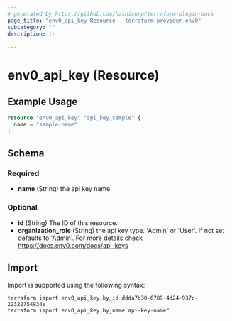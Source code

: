 ```yaml
---
# generated by https://github.com/hashicorp/terraform-plugin-docs
page_title: "env0_api_key Resource - terraform-provider-env0"
subcategory: ""
description: |-
  
---
```


# env0_api_key (Resource)



## Example Usage

```terraform
resource "env0_api_key" "api_key_sample" {
  name = "sample-name"
}
```

<!-- schema generated by tfplugindocs -->
## Schema

### Required

- **name** (String) the api key name

### Optional

- **id** (String) The ID of this resource.
- **organization_role** (String) the api key type. 'Admin' or 'User'. If not set defaults to 'Admin'. For more details check https://docs.env0.com/docs/api-keys

## Import

Import is supported using the following syntax:

```shell
terraform import env0_api_key.by_id ddda7b30-6789-4d24-937c-22322754934e
terraform import env0_api_key.by_name api-key-name"
```
